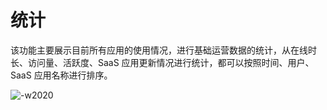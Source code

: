 # 统计

该功能主要展示目前所有应用的使用情况，进行基础运营数据的统计，从在线时长、访问量、活跃度、SaaS 应用更新情况进行统计，都可以按照时间、用户、SaaS 应用名称进行排序。

![-w2020](../assets/dock_tongji.png)
